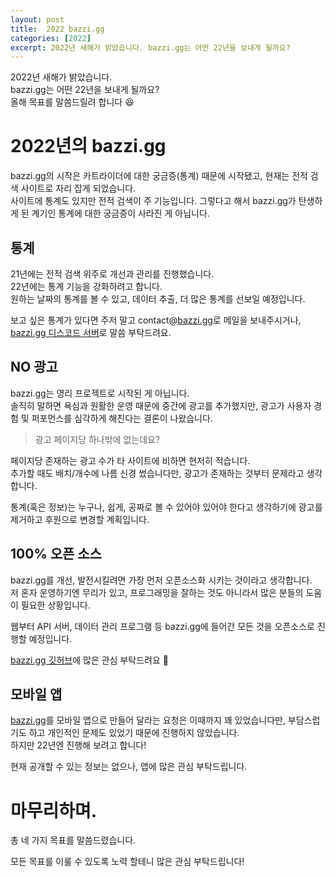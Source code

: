 ```yaml
---
layout: post
title:  2022 bazzi.gg
categories: [2022]
excerpt: 2022년 새해가 밝았습니다. bazzi.gg는 어떤 22년을 보내게 될까요?
---
```


2022년 새해가 밝았습니다.  
bazzi.gg는 어떤 22년을 보내게 될까요?  
올해 목표를 말씀드릴려 합니다 😆

# 2022년의 bazzi.gg
bazzi.gg의 시작은 카트라이더에 대한 궁금증(통계) 때문에 시작됐고, 현재는 전적 검색 사이트로 자리 잡게 되었습니다.  
사이트에 통계도 있지만 전적 검색이 주 기능입니다. 그렇다고 해서 bazzi.gg가 탄생하게 된 계기인 통계에 대한 궁금증이 사라진 게 아닙니다.

## 통계
21년에는 전적 검색 위주로 개선과 관리를 진행했습니다.  
22년에는 통계 기능을 강화하려고 합니다.  
원하는 날짜의 통계를 볼 수 있고, 데이터 추출, 더 많은 통계를 선보일 예정입니다.  
  
보고 싶은 통계가 있다면 주저 말고 contact@[bazzi.gg](http://bazzi.gg)로 메일을 보내주시거나, [bazzi.gg 디스코드 서버](https://discord.gg/BXcwFpFSc7)로 말씀 부탁드려요.

## NO 광고
bazzi.gg는 영리 프로젝트로 시작된 게 아닙니다.  
솔직히 말하면 욕심과 원활한 운영 때문에 중간에 광고를 추가했지만, 광고가 사용자 경험 및 퍼포먼스를 심각하게 해친다는 결론이 나왔습니다.  
> 광고 페이지당 하나밖에 없는데요?

페이지당 존재하는 광고 수가 타 사이트에 비하면 현저히 적습니다.  
추가할 때도 배치/개수에 나름 신경 썼습니다만, 광고가 존재하는 것부터 문제라고 생각합니다.  

통계(혹은 정보)는 누구나, 쉽게, 공짜로 볼 수 있어야 있어야 한다고 생각하기에 광고를 제거하고 후원으로 변경할 계획입니다.  

## 100% 오픈 소스
bazzi.gg를 개선, 발전시킬려면 가장 먼저 오픈소스화 시키는 것이라고 생각합니다.  
저 혼자 운영하기엔 무리가 있고, 프로그래밍을 잘하는 것도 아니라서 많은 분들의 도움이 필요한 상황입니다.  

웹부터 API 서버, 데이터 관리 프로그램 등 bazzi.gg에 들어간 모든 것을 오픈소스로 진행할 예정입니다.  

[bazzi.gg 깃허브](https://github.com/bazzi-gg)에 많은 관심 부탁드려요 🙏

## 모바일 앱
[bazzi.gg](http://bazzi.gg)를 모바일 앱으로 만들어 달라는 요청은 이때까지 꽤 있었습니다만, 부담스럽기도 하고 개인적인 문제도 있었기 때문에 진행하지 않았습니다.  
하지만 22년엔 진행해 보려고 합니다!  

현재 공개할 수 있는 정보는 없으나, 앱에 많은 관심 부탁드립니다.

# 마무리하며.
총 네 가지 목표를 말씀드렸습니다.

모든 목표를 이룰 수 있도록 노력 할테니 많은 관심 부탁드립니다!
